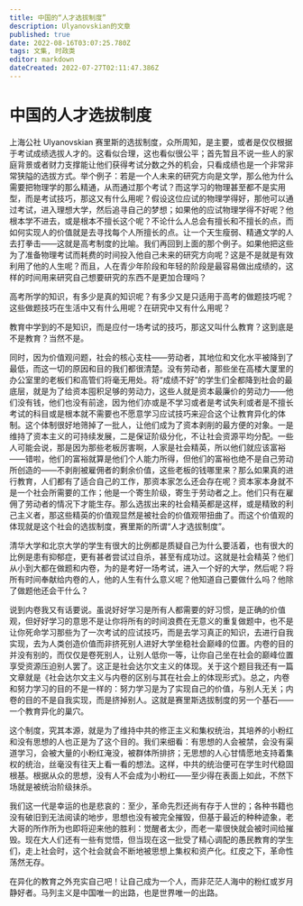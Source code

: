 ```yaml
---
title: 中国的“人才选拔制度”
description: Ulyanovskian的文章
published: true
date: 2022-08-16T03:07:25.780Z
tags: 文集, 时政类
editor: markdown
dateCreated: 2022-07-27T02:11:47.386Z
---
```


# 中国的人才选拔制度
上海公社 Ulyanovskian
赛里斯的选拔制度，众所周知，是主要，或者是仅仅根据于考试成绩选拔人才的。这看似合理，这也看似很公平；首先暂且不说一些人的家庭背景或者财力支撑能让他们获得考试分数之外的机会，只看成绩也是一个非常非常狭隘的选拔方式。举个例子：若是一个人未来的研究方向是文学，那么他为什么需要把物理学的那么精通，从而通过那个考试？而这学习的物理甚至都不是实用型，而是考试技巧，那这又有什么用呢？假设这位应试的物理学得好，那他可以通过考试，进入理想大学，然后追寻自己的梦想；如果他的应试物理学得不好呢？他根本学不进去，或是根本不擅长这个呢？不论什么人总会有擅长和不擅长的点，而如何实现人的价值就是去寻找每个人所擅长的点。让一个天生瘦弱、精通文学的人去打拳击——这就是高考制度的比喻。我们再回到上面的那个例子。如果他把这些为了准备物理考试而耗费的时间投入他自己未来的研究方向呢？这是不是就是有效利用了他的人生呢？而且，人在青少年阶段和年轻的阶段是最容易做出成绩的，这样的时间用来研究自己想要研究的东西不是更加合理吗？

高考所学的知识，有多少是真的知识呢？有多少又是只适用于高考的做题技巧呢？这些做题技巧在生活中又有什么用呢？在研究中又有什么用呢？

教育中学到的不是知识，而是应付一场考试的技巧，那这又叫什么教育？这到底是不是教育？当然不是。

同时，因为价值观问题，社会的核心支柱——劳动者，其地位和文化水平被降到了最低，而这一切的原因和目的我们都很清楚。没有劳动者，那些坐在高楼大厦里的办公室里的老板们和高管们将毫无用处。将“成绩不好”的学生们全都降到社会的最底层，就是为了给资本囤积足够的劳动力，这些人就是资本最廉价的劳动力——他们没有钱，他们也没有前途，因为他们亦或是不学习或者是考试失利或者是不擅长考试的科目或是根本就不需要也不愿意学习应试技巧来迎合这个让教育异化的体制。这个体制很好地筛掉了一批人，让他们成为了资本剥削的最方便的对象。一是维持了资本主义的可持续发展，二是保证阶级分化，不让社会资源平均分配。一些人可能会说，那是因为那些老板厉害啊，人家是社会精英，所以他们就应该富裕——错啦，他们的富裕就算是他们个人能力所得，但他们的富裕也绝不是自己劳动所创造的——不剥削被雇佣者的剩余价值，这些老板的钱哪里来？那么如果真的进行教育，人们都有了适合自己的工作，那资本家怎么还会存在呢？资本家本身就不是一个社会所需要的工作；他是一个寄生阶级，寄生于劳动者之上。他们只有在雇佣了劳动者的情况下才能生存。那么选拔出来的社会精英都是这样，或是精致的利己主义者，那这些精英的价值观显然是被社会的价值观带扭曲了。而这个价值观的体现就是这个社会的选拔制度，赛里斯的所谓“人才选拔制度”。

清华大学和北京大学的学生有很大的比例都是质疑自己为什么要活着，也有很大的比例是患有抑郁症，更有甚者尝试过自杀，甚至有成功过。这就是社会精英？他们从小到大都在做题和内卷，为的是考好一场考试，进入一个好的大学，然后呢？将所有时间奉献给内卷的人，他的人生有什么意义呢？他知道自己要做什么吗？他除了做题他还会干什么？

说到内卷我又有话要说。虽说好好学习是所有人都需要的好习惯，是正确的价值观，但好好学习的意思不是让你将所有的时间浪费在无意义的重复做题中，也不是让你死命学习那些为了一次考试的应试技巧，而是去学习真正的知识，去进行自我实现，去为人类创造价值而非挤死别人进好大学坐稳社会巅峰的位置。内卷的目的并没有别的，而仅仅是卷死别人，让别人低你一等，让你自己坐在社会的巅峰位置享受资源压迫别人罢了。这正是社会达尔文主义的体现。关于这个题目我还有一篇文章就是《社会达尔文主义与内卷的区别与其在社会上的体现形式》。总之，内卷和努力学习的目的不是一样的：努力学习是为了实现自己的价值，与别人无关；内卷的目的不是自我实现，而是挤掉别人。这就是赛里斯选拔制度的另一个基石——一个教育异化的巢穴。

这个制度，究其本源，就是为了维持中共的修正主义和集权统治，其培养的小粉红和没有思想的人也正是为了这个目的。我们来细看：有思想的人会被禁，会没有渠道学习，会被大量的小粉红淹没，被群体所排挤；无思想的人心甘情愿地支持着集权的统治，丝毫没有往天上看一看的想法。这样，中共的统治便可在学生时代稳固根基。根据从众的思想，没有人不会成为小粉红——至少得在表面上如此，不然下场就是被统治阶级抹杀。

我们这一代是幸运的也是悲哀的：至少，革命先烈还尚有存于人世的；各种书籍也没有破旧到无法阅读的地步，思想也没有被完全摧毁，但基于最近的种种迹象，老大哥的所作所为也即将迎来他的胜利：觉醒者太少，而老一辈很快就会被时间给摧毁。现在大人们还有一些有觉悟，但当现在这一批受了精心调配的愚民教育的学生们，走上社会时，这个社会就会不断地被思想上集权和资产化。红皮之下，革命性荡然无存。

在异化的教育之外充实自己吧！让自己成为一个人，而非茫茫人海中的粉红或岁月静好者。马列主义是中国唯一的出路，也是世界唯一的出路。